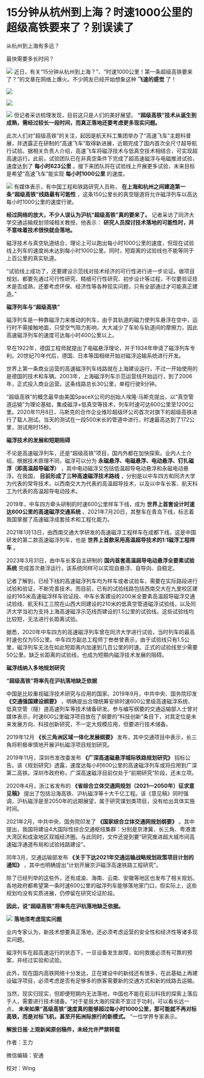 # 15分钟从杭州到上海？时速1000公里的超级高铁要来了？别误读了

从杭州到上海有多远？

最快需要多长时间？

![](https://inews.gtimg.com/newsapp_match/0/12729651070/0)
近日，有关“15分钟从杭州到上海？”、“时速1000公里！第一条超级高铁要来了？”的文章在网络上爆火。不少网友已经开始想象这种 **飞速的感觉** 了！

![](https://inews.gtimg.com/newsapp_bt/0/15786761626/1000)

![](https://inews.gtimg.com/newsapp_bt/0/15786761627/1000)

![](https://inews.gtimg.com/newsapp_bt/0/15786761650/1000)
但记者采访梳理发现，目前这只是人们的美好展望。 **“超级高铁”技术从诞生到成熟，需经过较长一段时间，而真正落地还要考虑更多现实问题。**

此次人们对“超级高铁”的关注，起因是航天科工集团举办了“高速飞车”主题科普展，并透露正在研制的“高速飞车”取得新进展，近期完成了国内首次全尺寸超导航行试验。据相关负责人介绍，高速飞车将磁浮技术与低真空技术相结合，可实现超高速运行。此前，试验团队已在非真空条件下完成了超高速磁浮与电磁推进试验，速度达到了
**每小时623公里** 。接下来团队将在试验线上开展更多试验，未来目标是希望“高速飞车”能实现 **每小时1000公里** 的速度。

![](https://inews.gtimg.com/newsapp_match/0/15783884284/0)
有媒体表示，有中国工程和铁路研究人员称， **在上海和杭州之间建造第一条“超级高铁”线路最有可能性**
，这条150公里长的真空隧道将允许磁浮列车以高达每小时1000公里的速度行驶。

**经过网络的放大，不少人误认为沪杭“超级高铁”真的要来了。** 记者采访了同济大学交通运输规划领域相关教授，他表示：
**研究人员探讨技术落地的可能性时，并不意味着技术很快就会落地。**

磁浮技术与真空轨道结合，理论上可以跑出每小时1000公里的速度，但现在试验线上列车的速度尚未达到每小时1000公里。同时，短距离的试验线也不能等同于上百公里的真实轨道。

“试验线上成功了，还要建设示范线对技术经济的可行性进行进一步论证。做项目规划，都要先通过可行性研究、精细可行性研究、初步设计等过程，不仅要验证技术是否成熟，还要考虑环保、经济性等各种现实问题，只有全部通过才可能真正建造。”

**磁浮列车与“超级高铁”**

磁浮列车是一种靠磁浮力来推动的列车，由于其轨道的磁力使列车悬浮在空中，运行时不需接触地面，只受空气阻力影响，大大减少了车轮与轨道间的摩擦力，因此高速磁浮列车的速度可达每小时400公里以上。

早在1922年，德国工程师就提出了电磁悬浮理论，并于1934年申请了磁浮列车专利。20世纪70年代后，德国、日本等国相继开始对磁浮运输系统进行开发。

世界上第一条商业运营的高速磁浮列车线路就在上海建设运行，不过一开始使用的是德国的技术和车辆。2003年，上海磁浮列车示范运营线开始运行，到了2006年，正式投入商业运营。这条线路总长30公里，单程行驶8分钟。

“超级高铁”的概念最早由美国SpaceX公司的创始人埃隆·马斯克提出，以“真空管道运输”为理论基础，集成磁浮+低真空等技术，列车时速可达600公里至1200公里。2020年11月8日，马斯克的合作企业维珍超级环公司首次对旗下的超级高铁进行了载人测试。当天的测试在一段500米长的管道中进行，时速最高达到了172公里，测试用时15秒。

**磁浮技术的发展和短期阻碍**

不论是高速磁浮列车，还是“超级高铁”项目，国内外都在加快探索。业内人士介绍，根据技术原理不同，磁浮可以分为
**永磁悬浮、电磁悬浮、电动悬浮、钉扎磁浮（即高温超导磁浮）** ，其中电动磁浮又包括低温超导电动悬浮和永磁电动悬浮。在我国，
**目前形成了三种高速磁浮技术路线**
，分别是以中车四方和同济大学为代表的常导技术，以西南交大为代表的高温超导技术，以及以中车长客、航天科工为代表的高温超导电动技术。

2019年，中车四方牵头研制的时速600公里样车下线，成为 **世界上首套设计时速达600公里的高速磁浮交通系统**
。2021年7月20日，其整车在青岛下线，标志着我国掌握了高速磁浮成套技术和工程化能力。

2021年1月13日，由西南交通大学研发的高速磁浮工程样车在成都下线，这是中国研发的第二款高速磁浮列车，也是
**世界上首款采用高温超导技术的1:1磁浮工程样车** 。

2023年3月31日，由中车长客自主研制的 **国内首套高温超导电动悬浮全要素试验系统** 完成首次悬浮运行，该系统同样可以实现自悬浮、自导向、自稳定。

记者了解到，已经下线的高速磁浮列车均为样车或者试验车，需要在实际路段进行试验和验证，不断完善技术。而目前，已有的试验线路包括西南交大在九里校区建设的165米高速磁浮样车验证段、中车长客建设的200米全要素高温超导磁浮交通试验线、航天科工三院在山西大同建设的210米的低真空管道磁浮试验线，以及同济大学当初为支持上海高速磁浮示范线而建设的1.5公里的试验线。这些试验线均比较短，无法进行长距离试验。

据悉，2020年中车四方的高速磁浮列车曾在同济大学进行试验，当时列车的最高时速也仅为55公里。中车四方副总工程师丁叁叁曾表示，由于试验线只有1.5公里，磁浮列车无法在如此短距离内加速到几百公里的时速。正式的试验线至少需要50公里。缺乏长距离的试验线，也成为短期内磁浮技术发展的阻碍。

**磁浮线纳入多地规划研究**

**“超级高铁”将率先在沪杭落地缺乏依据**

中国是比较重视磁浮技术研究与应用的国家。2019年9月，中共中央、国务院印发 **《交通强国建设纲要》**
，明确提出合理统筹安排时速600公里级高速磁浮系统、低真空管（隧）道高速列车等技术储备研发。参与编写纲要的交通运输部人士曾对媒体表示，时速600公里磁浮项目放在了纲要的“科技创新”条目下，对其定位是未来发展方向、科技创新研究，不一定大规模应用，但要进行技术储备。

2019年12月 **《长三角洲区域一体化发展纲要》** 发布，其中交通项目中表示，长三角将积极审慎地开展沪杭磁浮项目规划研究。

2019年11月，深圳市发改委发布 **《广深高速磁悬浮城际铁路规划研究》**
招标公告。该《规划研究》透露，速度达每小时600公里的高速磁浮列车或将应用到广深第二高铁。深圳市政府称，广深高速磁浮目前仅处于“前期研究”阶段，还未立项。

2020年4月，浙江省发布的 **《省综合立体交通网规划（2021—2050年）征求意见稿》**
提出了包括沿海高铁、沪杭磁浮等十大千亿工程。该《意见稿》同时强调，沪杭磁浮是至2050年的远期展望，属于研究谋划类项目，没有给出具体实施时间。

2021年2月，中共中央、国务院印发了 **《国家综合立体交通网规划纲要》**
。其中提出，我国将建设4大国际性综合交通枢纽集群：分别是京津冀、长三角、粤港澳大湾区和成渝地区双城经济圈。与此同时，文件还提到要“研究推进超大城市间高速磁浮通道布局和试验线路建设”。

同年3月，交通运输部发布 **《关于下达2021年交通运输战略规划政策项目计划的通知》** ，其中也明确提出“计划开展京沪磁浮高速铁路工程研究”。

除了已经列举的这些外，还有成渝、海南、云南、安徽等地区也发布了相关规划。各地政府都希望第一条时速600公里的磁浮列车能够落地家门口，但实际上，这些规划均没有实质进展，仍停留在研究论证阶段。

**因此，说“超级高铁”将率先在沪杭落地缺乏依据。**

![](https://inews.gtimg.com/newsapp_bt/0/15786685075/1000)
**落地须考虑现实问题**

业内专家认为，新技术想要真正落地，还必须考虑运营的安全性和经济性等诸多现实问题。

磁浮列车在超高速运行的状态下，一旦设备发生故障，如何救援必须有可靠的预案，并经过实验和试验。

此外，现在国内高铁网络十分发达，正在建设中的新线还有很多，在此基础上再建设磁浮项目，必须考虑是否有足够多的旅客需要新的交通方式和新的线路去运输。

当然，现实归现实，但即便短期内无法落地，中国也不能在前沿科技的探索上落后于人，需要进行技术储备。“对于星辰大海的探索不宜过于功利，可以看长远一点，
**未来如果“高级高铁”速度真的能够超过每小时1000公里，那可能就不再对标高铁，而是对标飞机，甚至开拓洲际旅行的新模式。** ”一位学界专家表示。

**解放日报·上观新闻原创稿件，未经允许严禁转载**

作者：王力

微信编辑：安通

校对：Wing

